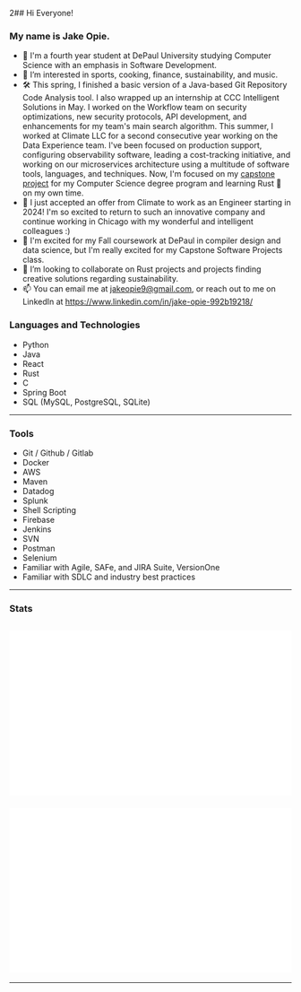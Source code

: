 2## Hi Everyone!
### My name is **Jake Opie**. 


- 👋 I'm a fourth year student at DePaul University studying Computer Science with an emphasis in Software Development.
- 👀 I’m interested in sports, cooking, finance, sustainability, and music.
- 🛠️ This spring, I finished a basic version of a Java-based Git Repository Code Analysis tool. I also wrapped up an internship at CCC Intelligent Solutions in May. I worked on the Workflow team on security optimizations, new security protocols, API development, and enhancements for my team's main search algorithm.
  This summer, I worked at Climate LLC for a second consecutive year working on the Data Experience team. I've been focused on production support, configuring observability software, leading a cost-tracking initiative, and working on our microservices architecture using a multitude of software tools, languages, and techniques.
  Now, I'm focused on my [capstone project](https://github.com/Green-Goblins-CSC394/greenGroupEcommerce) for my Computer Science degree program and learning Rust :crab: on my own time.
- 💼 I just accepted an offer from Climate to work as an Engineer starting in 2024! I'm so excited to return to such an innovative company and continue working in Chicago with my wonderful and intelligent colleagues :)
- :closed_book: I'm excited for my Fall coursework at DePaul in compiler design and data science, but I'm really excited for my Capstone Software Projects class.
- 💞️ I’m looking to collaborate on Rust projects and projects finding creative solutions regarding sustainability.
- 📫 You can email me at jakeopie9@gmail.com, or reach out to me on LinkedIn at https://www.linkedin.com/in/jake-opie-992b19218/

### Languages and Technologies
- Python
- Java
- React
- Rust
- C
- Spring Boot
- SQL (MySQL, PostgreSQL, SQLite)
---
### Tools
- Git / Github / Gitlab
- Docker
- AWS
- Maven
- Datadog
- Splunk
- Shell Scripting
- Firebase
- Jenkins
- SVN
- Postman
- Selenium
- Familiar with Agile, SAFe, and JIRA Suite, VersionOne
- Familiar with SDLC and industry best practices
---
### Stats
![](https://github.com/jopieji/github-stats/blob/master/generated/overview.svg)
---
![](https://github.com/jopieji/github-stats/blob/master/generated/languages.svg)

---

